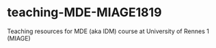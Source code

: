 # teaching-MDE-MIAGE1819
Teaching resources for MDE (aka IDM) course at University of Rennes 1 (MIAGE)

